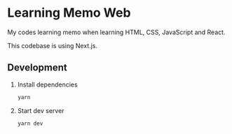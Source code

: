 # Learning Memo Web

My codes learning memo when learning HTML, CSS, JavaScript and React.

This codebase is using Next.js. 

## Development

1. Install dependencies

   ```bash
   yarn
   ```

2. Start dev server

   ```bash
   yarn dev
   ```
